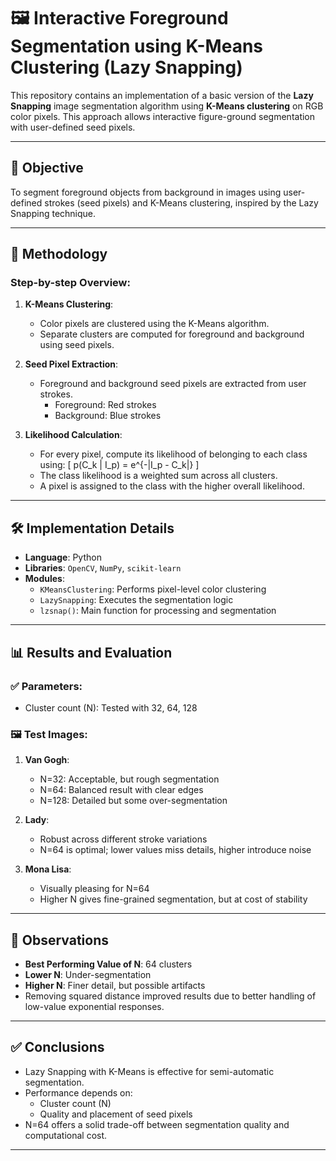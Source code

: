 # 🖼️ Interactive Foreground Segmentation using K-Means Clustering (Lazy Snapping)

This repository contains an implementation of a basic version of the **Lazy Snapping** image segmentation algorithm using **K-Means clustering** on RGB color pixels. This approach allows interactive figure-ground segmentation with user-defined seed pixels.

---

## 📌 Objective

To segment foreground objects from background in images using user-defined strokes (seed pixels) and K-Means clustering, inspired by the Lazy Snapping technique.

---

## 🧠 Methodology

### Step-by-step Overview:

1. **K-Means Clustering**:
   - Color pixels are clustered using the K-Means algorithm.
   - Separate clusters are computed for foreground and background using seed pixels.

2. **Seed Pixel Extraction**:
   - Foreground and background seed pixels are extracted from user strokes.
     - Foreground: Red strokes
     - Background: Blue strokes

3. **Likelihood Calculation**:
   - For every pixel, compute its likelihood of belonging to each class using:
     \[
     p(C_k | I_p) = e^{-\|I_p - C_k\|}
     \]
   - The class likelihood is a weighted sum across all clusters.
   - A pixel is assigned to the class with the higher overall likelihood.

---

## 🛠️ Implementation Details

- **Language**: Python
- **Libraries**: `OpenCV`, `NumPy`, `scikit-learn`
- **Modules**:
  - `KMeansClustering`: Performs pixel-level color clustering
  - `LazySnapping`: Executes the segmentation logic
  - `lzsnap()`: Main function for processing and segmentation

---

## 📊 Results and Evaluation

### ✅ Parameters:
- Cluster count (N): Tested with 32, 64, 128

### 🖼️ Test Images:

1. **Van Gogh**:
   - N=32: Acceptable, but rough segmentation
   - N=64: Balanced result with clear edges
   - N=128: Detailed but some over-segmentation

2. **Lady**:
   - Robust across different stroke variations
   - N=64 is optimal; lower values miss details, higher introduce noise

3. **Mona Lisa**:
   - Visually pleasing for N=64
   - Higher N gives fine-grained segmentation, but at cost of stability

---

## 🧪 Observations

- **Best Performing Value of N**: 64 clusters
- **Lower N**: Under-segmentation
- **Higher N**: Finer detail, but possible artifacts
- Removing squared distance improved results due to better handling of low-value exponential responses.

---

## ✅ Conclusions

- Lazy Snapping with K-Means is effective for semi-automatic segmentation.
- Performance depends on:
  - Cluster count (N)
  - Quality and placement of seed pixels
- N=64 offers a solid trade-off between segmentation quality and computational cost.

---
